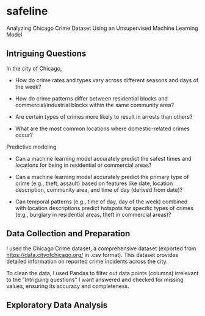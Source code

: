 # safeline
Analyzing Chicago Crime Dataset Using an Unsupervised Machine Learning Model

## Intriguing Questions

In the city of Chicago,

* How do crime rates and types vary across different seasons and days of the week?

* How do crime patterns differ between residential blocks and commercial/industrial blocks within the same community area?

* Are certain types of crimes more likely to result in arrests than others?

* What are the most common locations where domestic-related crimes occur?

Predictive modeling

* Can a machine learning model accurately predict the safest times and locations for being in residential or commercial areas?

* Can a machine learning model accurately predict the primary type of crime (e.g., theft, assault) based on features like date, location description, community area, and time of day (derived from date)?

* Can temporal patterns (e.g., time of day, day of the week) combined with location descriptions predict hotspots for specific types of crimes (e.g., burglary in residential areas, theft in commercial areas)?

## Data Collection and Preparation

I used the Chicago Crime dataset, a comprehensive dataset (exported from https://data.cityofchicago.org/ in .csv format). This dataset provides detailed information on reported crime incidents across the city. 

To clean the data, I used Pandas to filter out data points (columns) irrelevant to the "Intriguing questions" I want answered and checked for missing values, ensuring its accuracy and completeness. 


## Exploratory Data Analysis
